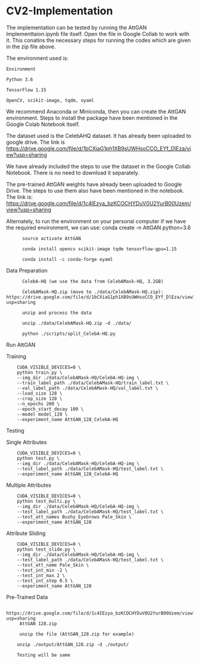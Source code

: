 # CV2-Implementation

The implementation can be tested by running the AttGAN Implementtaion.ipynb file itself. Open the file in Google Collab to work with it.
This conatins the necessary steps for running the codes which are given in the zip file above.


The environment used is:

    Environment

    Python 3.6

    TensorFlow 1.15

    OpenCV, scikit-image, tqdm, oyaml

We recommend Anaconda or Miniconda, then you can create the AttGAN environment.
Steps to install the package have been mentioned in the Google Colab Notebook itself.


The dataset used is the CelebAHQ dataset. It has already been uploaded to google drive. The link is https://drive.google.com/file/d/1bCXiaG1ph1XB9sUWHsoCCO_EYf_DlEza/view?usp=sharing

We have already included the steps to use the dataset in the Google Collab Notebook. There is no need to download it separately.

The pre-trained AttGAN weights have already been uploaded to Google Drive. The steps to use them also have been mentioned in the notebook.
The link is: https://drive.google.com/file/d/1c4IEzya_bzKCOCHYDuV0U2YurB00Uzem/view?usp=sharing


Alternately, to run the environment on your personal computer if we have the required environment, we can use:
          conda create -n AttGAN python=3.6

          source activate AttGAN

          conda install opencv scikit-image tqdm tensorflow-gpu=1.15

          conda install -c conda-forge oyaml
          
          
Data Preparation

          CelebA-HQ (we use the data from CelebAMask-HQ, 3.2GB)

          CelebAMask-HQ.zip (move to ./data/CelebAMask-HQ.zip): https://drive.google.com/file/d/1bCXiaG1ph1XB9sUWHsoCCO_EYf_DlEza/view?usp=sharing

          unzip and process the data

          unzip ./data/CelebAMask-HQ.zip -d ./data/

          python ./scripts/split_CelebA-HQ.py
          
Run AttGAN

Training

        CUDA_VISIBLE_DEVICES=0 \
        python train.py \
        --img_dir ./data/CelebAMask-HQ/CelebA-HQ-img \
        --train_label_path ./data/CelebAMask-HQ/train_label.txt \
        --val_label_path ./data/CelebAMask-HQ/val_label.txt \
        --load_size 128 \
        --crop_size 128 \
        --n_epochs 200 \
        --epoch_start_decay 100 \
        --model model_128 \
        --experiment_name AttGAN_128_CelebA-HQ
        
        
Testing
 
Single Attributes

        CUDA_VISIBLE_DEVICES=0 \
        python test.py \
        --img_dir ./data/CelebAMask-HQ/CelebA-HQ-img \
        --test_label_path ./data/CelebAMask-HQ/test_label.txt \
        --experiment_name AttGAN_128_CelebA-HQ
        
Multiple Attributes
        
        CUDA_VISIBLE_DEVICES=0 \
        python test_multi.py \
        --img_dir ./data/CelebAMask-HQ/CelebA-HQ-img \
        --test_label_path ./data/CelebAMask-HQ/test_label.txt \
        --test_att_names Bushy_Eyebrows Pale_Skin \
        --experiment_name AttGAN_128
        
Attribute Sliding

        CUDA_VISIBLE_DEVICES=0 \
        python test_slide.py \
        --img_dir ./data/CelebAMask-HQ/CelebA-HQ-img \
        --test_label_path ./data/CelebAMask-HQ/test_label.txt \
        --test_att_name Pale_Skin \
        --test_int_min -2 \
        --test_int_max 2 \
        --test_int_step 0.5 \
        --experiment_name AttGAN_128

Pre-Trained Data
        
         https://drive.google.com/file/d/1c4IEzya_bzKCOCHYDuV0U2YurB00Uzem/view?usp=sharing
         AttGAN 128.zip
         
         unzip the file (AttGAN_128.zip for example)

        unzip ./output/AttGAN_128.zip -d ./output/
        
        Testing will be same
        
